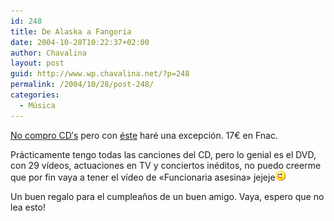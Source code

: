 ```yaml
---
id: 248
title: De Alaska a Fangoria
date: 2004-10-28T10:22:37+02:00
author: Chavalina
layout: post
guid: http://www.wp.chavalina.net/?p=248
permalink: /2004/10/28/post-248/
categories:
  - Música
---
```

<a href="http://www.chavalina.net/archivos.php?patron=sgae&#038;buscar=buscar#listado" target="_blank">No compro CD&prime;s</a> pero con <a href="http://www.lahiguera.net/musicalia/artistas/fangoria/disco/1669/" target="_blank">éste</a> haré una excepci&oacute;n. 17€ en Fnac.

Prácticamente tengo todas las canciones del CD, pero lo genial es el DVD, con 29 v&iacute;deos, actuaciones en TV y conciertos inéditos, no puedo creerme que por fin vaya a tener el v&iacute;deo de «Funcionaria asesina» jejeje![emo](/imagenes/emoticonos/guino.gif) 

Un buen regalo para el cumplea&ntilde;os de un buen amigo. Vaya, espero que no lea esto!